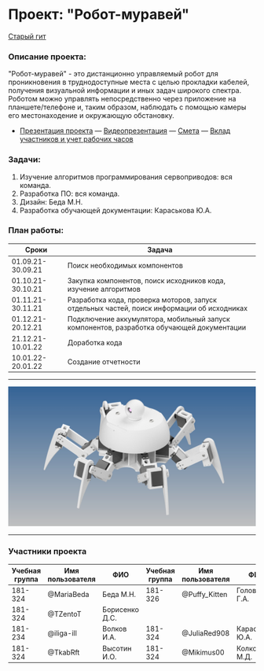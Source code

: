 # Проект: "Робот-муравей"
[Старый гит](https://github.com/MariaBeda/RobotProject])

### Описание проекта:
  "Робот-муравей" - это дистанционно управляемый робот для проникновения в труднодоступные места с целью прокладки кабелей, 
получения визуальной информации и иных задач широкого спектра. Роботом можно управлять
непосредственно через приложение на планшете/телефоне и, таким образом, наблюдать с помощью камеры его местонаходение и окружающую 
обстановку.

- [Презентация проекта](https://drive.google.com/open?id=1NA6EWcSrn3HQWWUTzpZVTp1zv91SOsHP) — [Видеопрезентация](https://drive.google.com/open?id=1m_0Ya0zMmwEQYyB0xWbIaepIvFoCGtSv) — [Смета](https://docs.google.com/spreadsheets/d/1oUSmjvCTIshuhjG5UBaT1SRCjUoR6-bUU2e5xoHDVKY/edit#gid=0) — [Вклад участников и учет рабочих часов](https://docs.google.com/spreadsheets/d/1mNPd772q1G4Bc6PZacb0FwH_dMp_AGcbqI03s_7BX14/edit#gid=0)

### Задачи:
1) Изучение алгоритмов программирования сервоприводов: вся команда.
2) Разработка ПО: вся команда.
3) Дизайн: Беда М.Н.
4) Разработка обучающей документации: Караськова Ю.А.
### План работы:
| __Сроки__ | __Задача__ | 
|-------------------------------------|------------------------------------------------------------|
| 01.09.21-30.09.21       | Поиск необходимых компонентов       | 
| 01.10.21-30.10.21       | Закупка компонентов, поиск исходников кода, изучение алгоритмов     |  
| 01.11.21-30.11.21        | Разработка кода, проверка моторов, запуск отдельных частей, поиск информации об исходниках   | 
| 01.12.21-20.12.21        | Подключение аккумулятора, мобильный запуск компонентов, разработка обучающей документации    | 
| 21.12.21-10.01.22       | Доработка кода      | 
| 10.01.22-20.01.22       | Создание отчетности      |
____________________________________________________________________________________________________________________________________
![Image alt](https://raw.githubusercontent.com/MariaBeda/RobotProject/a184fa4e170ba948008bb5b926afd1fc5fe1dad0/robot.jpg "Робот")
____________________________________________________________________________________________________________________________________

### Участники проекта
| __Учебная группа__ | __Имя пользователя__ | __ФИО__          | __Учебная группа__ | __Имя пользователя__ | __ФИО__          |
|----------------|------------------|--------------------------------|----------------|------------------|------------------------------|           
| 181-324        | @MariaBeda       | Беда М.Н.                |181-326         |  @Puffy_Kitten              | Головченко Г.А.         
| 181-324        | @TZentoT       | Борисенко Д.С.             
| 181-234        | @iliga-ill       | Волков И.А.                |181-324         | @JuliaRed908                 | Караськова Ю.А.        |
| 181-324        | @TkabRft         | Высотин И.О.             |181-324         |  @Mikimus00| Колков М.Д.            |
